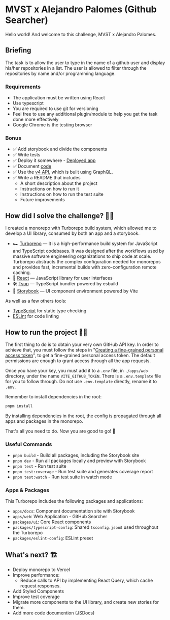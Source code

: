 # MVST x Alejandro Palomes (Github Searcher)

Hello world! And welcome to this challenge, MVST x Alejandro Palomes.

## Briefing

The task is to allow the user to type in the name of a github user and display his/her repositories in a list. The user is allowed to filter through the repositories by name and/or programming language.

### Requirements

- The application must be written using React
- Use typescript
- You are required to use git for versioning
- Feel free to use any additional plugin/module to help you get the task done more effectively
- Google Chrome is the testing browser

### Bonus

- ✅ Add storybook and divide the components
- ✅ Write tests
- ✅ Deploy it somewhere - [Deployed app](https://mvst-github-challenge-web.vercel.app)
- ✅ Document [code](https://google.github.io/styleguide/jsguide.html#jsdoc)
- ✅ Use the [v4 API](https://docs.github.com/en/graphql), which is built using GraphQL.
- ✅ Write a README that includes
    - A short description about the project
    - Instructions on how to run it
    - Instructions on how to run the test suite
    - Future improvements



## How did I solve the challenge? 🕵️‍♂️

I created a monorepo with Turborepo build system, which allowed me to develop a UI library, consumed by both an app and a storybook.

- 🏎 [Turborepo](https://turbo.build/repo) — It is a high-performance build system for JavaScript and TypeScript codebases. It was designed after the workflows used by massive software engineering organizations to ship code at scale. Turborepo abstracts the complex configuration needed for monorepos and provides fast, incremental builds with zero-configuration remote caching.
- 🚀 [React](https://reactjs.org/) — JavaScript library for user interfaces
- 🛠 [Tsup](https://github.com/egoist/tsup) — TypeScript bundler powered by esbuild
- 📖 [Storybook](https://storybook.js.org/) — UI component environment powered by Vite

As well as a few others tools:

- [TypeScript](https://www.typescriptlang.org/) for static type checking
- [ESLint](https://eslint.org/) for code linting



## How to run the project 🏃‍♂️

The first thing to do is to obtain your very own GitHub API key. In order to achieve that, you must follow the steps in "[Creating a fine-grained personal access token](https://docs.github.com/en/authentication/keeping-your-account-and-data-secure/managing-your-personal-access-tokens#creating-a-fine-grained-personal-access-token)", to get a fine-grained personal access token. The default permissions are enough to grant access through all the app requests. 

Once you have your key, you must add it to a `.env` file, in `./apps/web` directory, under the name `VITE_GITHUB_TOKEN`. There is a `.env.template` file for you to follow through. Do not use `.env.template` directly, rename it to `.env`.

Remember to install dependencies in the root:
```sh
pnpm install
```

By installing dependencies in the root, the config is propagated through all apps and packages in the monorepo.

That's all you need to do. Now you are good to go! 🤘

### Useful Commands

- `pnpm build` - Build all packages, including the Storybook site
- `pnpm dev` - Run all packages locally and preview with Storybook
- `pnpm test` - Run test suite
- `pnpm test:coverage` - Run test suite and generates coverage report
- `pnpm test:watch` - Run test suite in watch mode



### Apps & Packages

This Turborepo includes the following packages and applications:

- `apps/docs`: Component documentation site with Storybook
- `apps/web`: Web Application - GitHub Searcher
- `packages/ui`: Core React components
- `packages/typescript-config`: Shared `tsconfig.json`s used throughout the Turborepo
- `packages/eslint-config`: ESLint preset



## What's next? 🏗

- Deploy monorepo to Vercel
- Improve performance:
    - Reduce calls to API by implementing React Query, which cache request responses.
- Add Styled Components
- Improve test coverage
- Migrate more components to the UI library, and create new stories for them.
- Add more code documention (JSDocs)